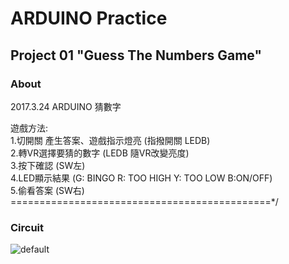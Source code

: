 # ARDUINO Practice
## Project 01 "Guess The Numbers Game"
### About
2017.3.24  ARDUINO 猜數字

遊戲方法:<br/>
1.切開關 產生答案、遊戲指示燈亮 (指撥開關 LEDB)<br/>
2.轉VR選擇要猜的數字  (LEDB 隨VR改變亮度)<br/>
3.按下確認 (SW左)<br/>
4.LED顯示結果 (G: BINGO R: TOO HIGH Y: TOO LOW B:ON/OFF)<br/>
5.偷看答案 (SW右)<br/>
=============================================*/
### Circuit
![default](https://cloud.githubusercontent.com/assets/24741602/24317710/0cd4cbe2-1135-11e7-80a5-952c30e22309.png)
